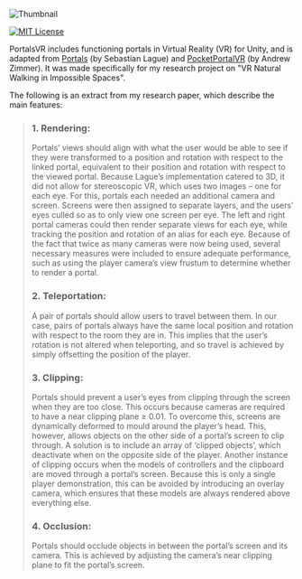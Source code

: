 ![Thumbnail](https://user-images.githubusercontent.com/37551307/128266997-32c2e585-3053-41a8-bcd6-8448386fc3c1.png)

[![MIT License](https://img.shields.io/badge/license-MIT-blue.svg?style=flat)](http://choosealicense.com/licenses/mit/)

PortalsVR includes functioning portals in Virtual Reality (VR) for Unity, and is adapted from [Portals](https://github.com/SebLague/Portals) (by Sebastian Lague) and [PocketPortalVR](https://github.com/andrewzimmer906/PocketPortalVR) (by Andrew Zimmer). It was made specifically for my research project on "VR Natural Walking in Impossible Spaces".

The following is an extract from my research paper, which describe the main features:
> ### 1. Rendering:
> Portals’ views should align with what the user would be able to see if they were transformed to a position and rotation with respect to the linked portal, equivalent to
their position and rotation with respect to the viewed portal. Because Lague’s implementation catered to 3D, it did not allow for stereoscopic VR, which uses two images – one for each eye. For this, portals each needed an additional camera and screen. Screens were then assigned to separate layers, and the users’ eyes culled so as to only view one screen per eye. The left and right portal cameras could then render separate views for each eye, while tracking the position and rotation of an alias for each eye. Because of the fact that twice as many cameras were now being used, several necessary measures were included to ensure adequate performance, such as using the player camera’s view frustum to determine whether to render a portal.
>
> ### 2. Teleportation:
> A pair of portals should allow users to travel between them. In our case, pairs of portals always have the same local position and rotation with respect to the room they are in. This implies that the user’s rotation is not altered when teleporting, and so travel is achieved by simply offsetting the position of the player.
>
> ### 3. Clipping:
> Portals should prevent a user’s eyes from clipping through the screen when they are too close. This occurs because cameras are required to have a near clipping plane ≥ 0.01. To overcome this, screens are dynamically deformed to mould around the player’s head. This, however, allows objects on the other side of a portal’s screen to clip through. A solution is to include an array of ‘clipped objects’, which deactivate when on the opposite side of the player. Another instance of clipping occurs when the models of controllers and the clipboard are moved through a portal’s screen. Because this is only a single player demonstration, this can be avoided by introducing an overlay camera, which ensures that these models are always rendered above everything else.
>
> ### 4. Occlusion:
> Portals should occlude objects in between the portal’s screen and its camera. This is achieved by adjusting the camera’s near clipping plane to fit the portal’s screen.
